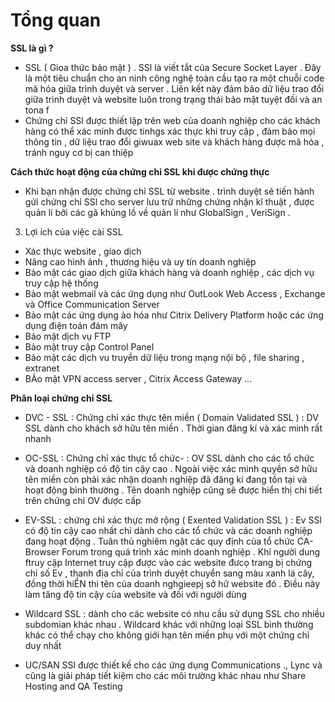 # Tổng quan 

**SSL là gì ?**

- SSL ( Gioa thức bảo mật ) . SSl là viết tắt của Secure Socket Layer . Đây là một tiêu chuẩn cho an ninh công nghệ toàn cầu tạo ra một chuỗi code mã hóa giữa trình duyệt và server . Liên kết này đảm bảo dữ liệu trao đổi giữa trình duyệt và website luôn trong trạng thái bảo mật tuyệt đối và an tona f
- Chứng chỉ SSl được thiết lập trên web của doanh nghiệp cho các khách hàng có thể xác minh được tinhgs xác thực khi truy cập , đảm bảo mọi thông tin , dữ liệu trao đổi giwuax web site và khách hàng được mã hóa , tránh nguy cơ bị can thiệp 

**Cách thức hoạt động của chứng chỉ SSL khi được chứng thực**

- Khi bạn nhận được chứng chỉ SSL từ website . trình duyệt sẽ tiến hành gửi chứng chỉ SSl cho server lưu trữ những chứng nhận kĩ thuật , được quản lí bởi các gã khủng lồ về quản lí như GlobalSign , VeriSign .

3. Lợi ích của việc cài SSL 
- Xác thực website , giao dịch 
- Nâng cao hình ảnh , thương hiệu và uy tín doanh nghiệp 
- Bảo mật các giao dịch giữa khách hàng và doanh nghiệp , các dịch vụ truy cập hệ thống 
- Bảo mật webmail và các ứng dụng như OutLook Web Access , Exchange và Office Communication Server 
- Bảo mật các ứng dụng ảo hóa như Citrix Delivery Platform hoặc các ứng dụng điện toán đám mây 
- Bảo mật dịch vụ FTP 
- Bảo mật truy cập Control Panel 
- Bảo mật các dịch vu truyền dữ liệu trong mạng nội bộ , file sharing , extranet
- BẢo mật VPN access server , Citrix Access Gateway ...

**Phân loại chứng chỉ SSL**

- DVC - SSL : Chứng chỉ xác thực tên miền ( Domain Validated SSL ) : DV SSL dành cho khách sở hữu tên miền . Thời gian đăng kí và xác minh rất nhanh 
- OC-SSL : Chứng chỉ xác thực tổ chức- : OV SSL dành cho các tổ chức và doanh nghiệp có độ tin cậy cao . Ngoài việc xác minh quyền sở hữu tên miền còn phải xác nhận doanh nghiệp đã đăng kí đang tồn tại và hoạt động bình thường . Tên doanh nghiệp cũng sẽ được hiển thị chi tiết trên chứng chỉ OV được cấp 
- EV-SSL : chứng chỉ xác thực mở rộng ( Exented Validation SSL ) : Ev SSl có độ tin cậy cao nhất chỉ dành cho các tổ chức và các doanh nghiệp đang hoạt động . Tuân thủ nghiêm ngặt các quy định của tổ chức CA-Browser Forum trong quá trình xác minh doanh nghiệp . Khi người dung ftruy cập Internet truy cập được vào các website đưcọ trang bị chứng chỉ số Ev , thanh địa chỉ của trình duyệt chuyển sang màu xanh lá cây, đồng thời hiỂN  thi tên của doanh nghgieepj sở hữ website đó . Điều này làm tăng độ tin cậy của website và đối với người dùng 

- Wildcard SSL : dành cho các website có nhu cầu sử dụng SSL cho nhiều subdomian khác nhau . Wildcard khác với những loại SSL bình thường khác có thể chạy cho không giới hạn tên miền phụ với một chứng chỉ duy nhất
- UC/SAN SSl được thiết kế cho các ứng dụng Communications ., Lync và cũng là giải pháp tiết kiệm cho các môi trường khác nhau như Share Hosting and QA Testing 
